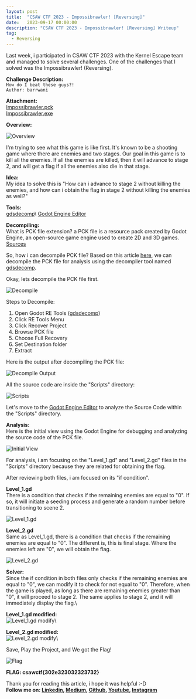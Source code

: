 ```yaml
---
layout: post
title:  "CSAW CTF 2023 - Impossibrawler! [Reversing]"
date:   2023-09-17 00:00:00
description: "CSAW CTF 2023 - Impossibrawler! [Reversing] Writeup"
tag:
  - Reversing
---
```


Last week, i participated in CSAW CTF 2023 with the Kernel Escape team and managed to solve several challenges. One of the challenges that I solved was the Impossibrawler! (Reversing).

**Challenge Description:**\
`How do I beat these guys?!`\
`Author: barrwani`

**Attachment:**\
[Impossibrawler.pck](/files/Impossibrawler.pck)\
[Impossibrawler.exe](/files/Impossibrawler.exe)

**Overview:**

![Overview](/images/post/CSAWCTF2023_overview.png)

I'm trying to see what this game is like first. It's known to be a shooting game where there are enemies and two stages. Our goal in this game is to kill all the enemies. If all the enemies are killed, then it will advance to stage 2, and will get a flag if all the enemies also die in that stage.

**Idea:**\
My idea to solve this is "How can i advance to stage 2 without killing the enemies, and how can i obtain the flag in stage 2 without killing the enemies as well?"

**Tools:**\
[gdsdecomp]("https://github.com/bruvzg/gdsdecomp")\
[Godot Engine Editor](https://godotengine.org/download/windows/)

**Decompiling:**\
What is PCK file extension? a PCK file is a resource pack created by Godot Engine, an open-source game engine used to create 2D and 3D games. [Sources]("https://fileinfo.com/extension/pck")

So, how i can decompile PCK file? Based on this article [here]("https://mahaloz.re/2021/10/03/tasteless-21-tasteless-shores.html"), we can decompile the PCK file for analysis using the decompiler tool named [gdsdecomp]("https://github.com/bruvzg/gdsdecomp").

Okay, lets decompile the PCK file first.

![Decompile](/images/post/CSAWCTF2023_decompile.png)

Steps to Decompile:
1. Open Godot RE Tools ([gdsdecomp]("https://github.com/bruvzg/gdsdecomp"))
2. Click RE Tools Menu
3. Click Recover Project
4. Browse PCK file
5. Choose Full Recovery
6. Set Destination folder
7. Extract

Here is the output after decompiling the PCK file:

![Decompile Output](/images/post/CSAWCTF2023_output_decompile.png)

All the source code are inside the "Scripts" directory:

![Scripts](/images/post/CSAWCTF2023_scripts.png)

Let's move to the [Godot Engine Editor](https://godotengine.org/download/windows/) to analyze the Source Code within the "Scripts" directory.

**Analysis:**\
Here is the initial view using the Godot Engine for debugging and analyzing the source code of the PCK file.

![Initial View](/images/post/CSAWCTF2023_godotengineview.png)

For analysis, i am focusing on the "Level_1.gd" and "Level_2.gd" files in the "Scripts" directory because they are related for obtaining the flag.

After reviewing both files, i am focused on its "if condition".

**Level_1.gd**\
There is a condition that checks if the remaining enemies are equal to "0". If so, it will initiate a seeding process and generate a random number before transitioning to scene 2.

![Level_1.gd](/images/post/CSAWCTF2023_level1.png)

**Level_2.gd**\
Same as Level_1.gd, there is a condition that checks if the remaining enemies are equal to "0". The different is, this is final stage. Where the enemies left are "0", we will obtain the flag.

![Level_2.gd](/images/post/CSAWCTF2023_level2.png)

**Solver:**\
Since the if condition in both files only checks if the remaining enemies are equal to "0", we can modify it to check for not equal to "0". Therefore, when the game is played, as long as there are remaining enemies greater than "0", it will proceed to stage 2. The same applies to stage 2, and it will immediately display the flag.\

**Level_1.gd modified:**\
![Level_1.gd modify](/images/post/CSAWCTF2023_level1_modify.png)\

**Level_2.gd modified:**\
![Level_2.gd modify](/images/post/CSAWCTF2023_level2_modify.png)\

Save, Play the Project, and We got the Flag!

![Flag](/images/post/CSAWCTF2023_flag.png)

**FLAG: csawctf{302e323032323732}**

Thank you for reading this article, i hope it was helpful :-D\
**Follow me on: [Linkedin], [Medium], [Github], [Youtube], [Instagram]**

[Linkedin]: https://www.linkedin.com/in/muhammad-ichwan-banua/
[Medium]: https://banua.medium.com
[Github]: https://github.com/banuaa
[Youtube]: https://www.youtube.com/@muhammad.iwn-banua
[Instagram]: https://www.instagram.com/muhammad.iwn
